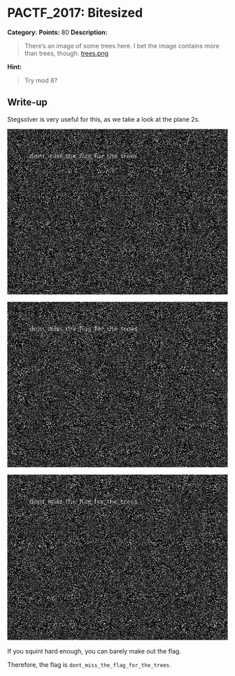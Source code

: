 # PACTF_2017: Bitesized

**Category:**
**Points:** 80
**Description:**

>There’s an image of some trees here. I bet the image contains more than trees, though. [trees.png](trees.png)

**Hint:**

>Try mod 8?

## Write-up
Stegsolver is very useful for this, as we take a look at the plane 2s.

![red.bmp](red.bmp)

![green.bmp](green.bmp)

![blue.bmp](blue.bmp)

If you squint hard enough, you can barely make out the flag.

Therefore, the flag is `dont_miss_the_flag_for_the_trees`.